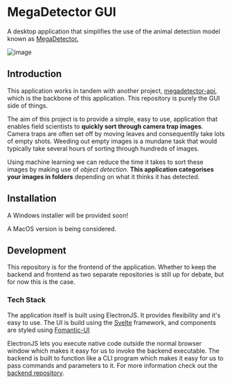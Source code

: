 # MegaDetector GUI

A desktop application that simplifies the use of the animal detection model known as [MegaDetector.](https://github.com/microsoft/CameraTraps/blob/master/megadetector.md)

![image](https://i.imgur.com/pbBOukO.png)

## Introduction

This application works in tandem with another project, [megadetector-api](https://github.com/petargyurov/megadetector-api), which is the backbone of this application. This repository is purely the GUI side of things.

The aim of this project is to provide a simple, easy to use, application that enables field scientists to **quickly sort through camera trap images**. Camera traps are often set off by moving leaves and consequentlly take lots of empty shots. Weeding out empty images is a mundane task that would typically take several hours of sorting through hundreds of images.

Using machine learning we can reduce the time it takes to sort these images by making use of _object detection_. **This application categorises your images in folders** depending on what it thinks it has detected.

## Installation

A Windows installer will be provided soon!

A MacOS version is being considered.

## Development

This repository is for the frontend of the application. Whether to keep the backend and frontend as two separate repositories is still up for debate, but for now this is the case.

### Tech Stack

The application itself is built using ElectronJS. It provides flexibility and it's easy to use. The UI is build using the [Svelte](https://svelte.dev/) framework, and components are styled using [Fomantic-UI](https://fomantic-ui.com/)

ElectronJS lets you execute native code outside the normal browser window which makes it easy for us to invoke the backend executable. The backend is built to function like a CLI program which makes it easy for us to pass commands and parameters to it. For more information check out the [backend repository](https://github.com/petargyurov/megadetector-api).
